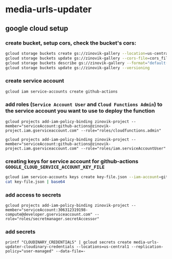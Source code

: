 # media-urls-updater

## google cloud setup

### create bucket, setup cors, check the bucket's cors:

```bash
gcloud storage buckets create gs://zinovik-gallery --location=us-central1
gcloud storage buckets update gs://zinovik-gallery --cors-file=cors_file.json
gcloud storage buckets describe gs://zinovik-gallery --format="default(cors_config)"
gcloud storage buckets update gs://zinovik-gallery --versioning
```

### create service account

```bash
gcloud iam service-accounts create github-actions
```

### add roles (`Service Account User` and `Cloud Functions Admin`) to the service account you want to use to deploy the function

```
gcloud projects add-iam-policy-binding zinovik-project --member="serviceAccount:github-actions@zinovik-project.iam.gserviceaccount.com" --role="roles/cloudfunctions.admin"

gcloud projects add-iam-policy-binding zinovik-project --member="serviceAccount:github-actions@zinovik-project.iam.gserviceaccount.com" --role="roles/iam.serviceAccountUser"
```

### creating keys for service account for github-actions `GOOGLE_CLOUD_SERVICE_ACCOUNT_KEY_FILE`

```bash
gcloud iam service-accounts keys create key-file.json --iam-account=github-actions@appspot.gserviceaccount.com
cat key-file.json | base64
```

### add access to secrets

```
gcloud projects add-iam-policy-binding zinovik-project --member="serviceAccount:306312319198-compute@developer.gserviceaccount.com" --role="roles/secretmanager.secretAccessor"
```

### add secrets

```
printf "CLOUDINARY_CREDENTIALS" | gcloud secrets create media-urls-updater-cloudinary-credentials --locations=us-central1 --replication-policy="user-managed" --data-file=-
```
